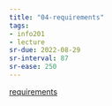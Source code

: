 ```yaml
---
title: "04-requirements"
tags: 
- info201
- lecture
sr-due: 2022-08-29
sr-interval: 87
sr-ease: 250
---
```


[requirements](notes/requirements.md)
